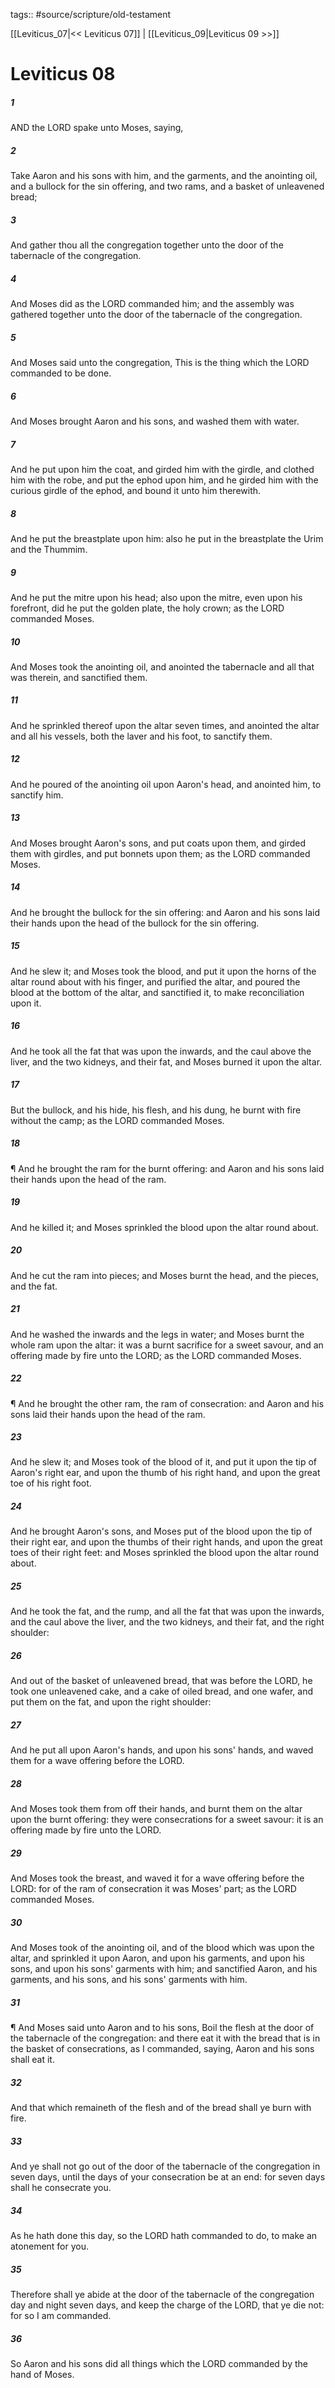 tags:: #source/scripture/old-testament

[[Leviticus_07|<< Leviticus 07]] | [[Leviticus_09|Leviticus 09 >>]]

# Leviticus 08

##### 1

AND the LORD spake unto Moses, saying,

##### 2

Take Aaron and his sons with him, and the garments, and the anointing oil, and a bullock for the sin offering, and two rams, and a basket of unleavened bread;

##### 3

And gather thou all the congregation together unto the door of the tabernacle of the congregation.

##### 4

And Moses did as the LORD commanded him; and the assembly was gathered together unto the door of the tabernacle of the congregation.

##### 5

And Moses said unto the congregation, This is the thing which the LORD commanded to be done.

##### 6

And Moses brought Aaron and his sons, and washed them with water.

##### 7

And he put upon him the coat, and girded him with the girdle, and clothed him with the robe, and put the ephod upon him, and he girded him with the curious girdle of the ephod, and bound it unto him therewith.

##### 8

And he put the breastplate upon him: also he put in the breastplate the Urim and the Thummim.

##### 9

And he put the mitre upon his head; also upon the mitre, even upon his forefront, did he put the golden plate, the holy crown; as the LORD commanded Moses.

##### 10

And Moses took the anointing oil, and anointed the tabernacle and all that was therein, and sanctified them.

##### 11

And he sprinkled thereof upon the altar seven times, and anointed the altar and all his vessels, both the laver and his foot, to sanctify them.

##### 12

And he poured of the anointing oil upon Aaron's head, and anointed him, to sanctify him.

##### 13

And Moses brought Aaron's sons, and put coats upon them, and girded them with girdles, and put bonnets upon them; as the LORD commanded Moses.

##### 14

And he brought the bullock for the sin offering: and Aaron and his sons laid their hands upon the head of the bullock for the sin offering.

##### 15

And he slew it; and Moses took the blood, and put it upon the horns of the altar round about with his finger, and purified the altar, and poured the blood at the bottom of the altar, and sanctified it, to make reconciliation upon it.

##### 16

And he took all the fat that was upon the inwards, and the caul above the liver, and the two kidneys, and their fat, and Moses burned it upon the altar.

##### 17

But the bullock, and his hide, his flesh, and his dung, he burnt with fire without the camp; as the LORD commanded Moses.

##### 18

¶ And he brought the ram for the burnt offering: and Aaron and his sons laid their hands upon the head of the ram.

##### 19

And he killed it; and Moses sprinkled the blood upon the altar round about.

##### 20

And he cut the ram into pieces; and Moses burnt the head, and the pieces, and the fat.

##### 21

And he washed the inwards and the legs in water; and Moses burnt the whole ram upon the altar: it was a burnt sacrifice for a sweet savour, and an offering made by fire unto the LORD; as the LORD commanded Moses.

##### 22

¶ And he brought the other ram, the ram of consecration: and Aaron and his sons laid their hands upon the head of the ram.

##### 23

And he slew it; and Moses took of the blood of it, and put it upon the tip of Aaron's right ear, and upon the thumb of his right hand, and upon the great toe of his right foot.

##### 24

And he brought Aaron's sons, and Moses put of the blood upon the tip of their right ear, and upon the thumbs of their right hands, and upon the great toes of their right feet: and Moses sprinkled the blood upon the altar round about.

##### 25

And he took the fat, and the rump, and all the fat that was upon the inwards, and the caul above the liver, and the two kidneys, and their fat, and the right shoulder:

##### 26

And out of the basket of unleavened bread, that was before the LORD, he took one unleavened cake, and a cake of oiled bread, and one wafer, and put them on the fat, and upon the right shoulder:

##### 27

And he put all upon Aaron's hands, and upon his sons' hands, and waved them for a wave offering before the LORD.

##### 28

And Moses took them from off their hands, and burnt them on the altar upon the burnt offering: they were consecrations for a sweet savour: it is an offering made by fire unto the LORD.

##### 29

And Moses took the breast, and waved it for a wave offering before the LORD: for of the ram of consecration it was Moses' part; as the LORD commanded Moses.

##### 30

And Moses took of the anointing oil, and of the blood which was upon the altar, and sprinkled it upon Aaron, and upon his garments, and upon his sons, and upon his sons' garments with him; and sanctified Aaron, and his garments, and his sons, and his sons' garments with him.

##### 31

¶ And Moses said unto Aaron and to his sons, Boil the flesh at the door of the tabernacle of the congregation: and there eat it with the bread that is in the basket of consecrations, as I commanded, saying, Aaron and his sons shall eat it.

##### 32

And that which remaineth of the flesh and of the bread shall ye burn with fire.

##### 33

And ye shall not go out of the door of the tabernacle of the congregation in seven days, until the days of your consecration be at an end: for seven days shall he consecrate you.

##### 34

As he hath done this day, so the LORD hath commanded to do, to make an atonement for you.

##### 35

Therefore shall ye abide at the door of the tabernacle of the congregation day and night seven days, and keep the charge of the LORD, that ye die not: for so I am commanded.

##### 36

So Aaron and his sons did all things which the LORD commanded by the hand of Moses.
